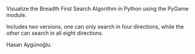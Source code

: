 Visualize the Breadth First Search Algorithm in Python using the PyGame module.

Includes two versions, one can only search in four directions, while the other can search in all eight directions.

Hasan Aygünoğlu.
